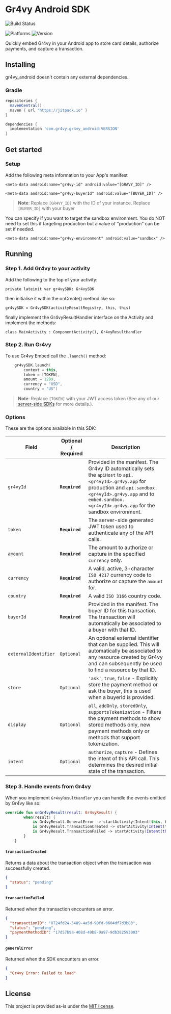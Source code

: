 # Gr4vy Android SDK

![Build Status](https://github.com/gr4vy/gr4vy-android/actions/workflows/build.yaml/badge.svg?branch=main)

![Platforms](https://img.shields.io/badge/Platforms-Android-yellowgreen?style=for-the-badge)
![Version](https://img.shields.io/badge/Version-1.0-yellowgreen?style=for-the-badge)


Quickly embed Gr4vy in your Android app to store card details, authorize payments, and capture a transaction.

## Installing

gr4vy_android doesn't contain any external dependencies.

### Gradle

```gradle
repositories {
  mavenCentral()
  maven { url "https://jitpack.io" }
}

dependencies {
  implementation 'com.gr4vy:gr4vy_android:VERSION'
}
```

## Get started

### Setup

Add the following meta information to your App's manifest

`<meta-data android:name="gr4vy-id" android:value="[GRAVY_ID]" />`

`<meta-data android:name="gr4vy-buyerId" android:value="[BUYER_ID]" />`

> **Note**:
> Replace `[GR4VY_ID]` with the ID of your instance.
> Replace `[BUYER_ID]` with your buyer

You can specify if you want to target the sandbox environment.
You do NOT need to set this if targeting production but a value of "production" can be set if needed.

`<meta-data android:name="gr4vy-environment" android:value="sandbox" />`

## Running

### Step 1. Add Gr4vy to your activity

Add the following to the top of your activity:

`private lateinit var gr4vySDK: Gr4vySDK`

then initialise it within the onCreate() method like so:

`gr4vySDK = Gr4vySDK(activityResultRegistry, this, this)`

finally implement the Gr4vyResultHandler interface on the Activity and implement the methods:

`class MainActivity : ComponentActivity(), Gr4vyResultHandler`

### Step 2. Run Gr4vy

To use Gr4vy Embed call the `.launch()` method:

```kotlin
    gr4vySDK.launch(
        context = this,
        token = [TOKEN],
        amount = 1299,
        currency = "USD",
        country = "US")
```

> **Note**:
> Replace `[TOKEN]` with your JWT access token (See any of our [server-side SDKs](https://github.com/gr4vy?q=sdk) for more details.).

### Options

These are the options available in this SDK: 

| Field                     | Optional / Required    | Description                                                                                                                                                                                                                                                                                                                               |
| ------------------------- | ----------- | ----------------------------------------------------------------------------------------------------------------------------------------------------------------------------------------------------------------------------------------------------------------------------------------------------------------------------------------- |
| `gr4vyId`                 | **`Required`**      | Provided in the manifest. The Gr4vy ID automatically sets the `apiHost` to `api.<gr4vyId>.gr4vy.app` for production and `api.sandbox.<gr4vyId>.gr4vy.app` and  to `embed.sandbox.<gr4vyId>.gr4vy.app` for the sandbox environment.|
| `token`                   | **`Required`**      | The server-side generated JWT token used to authenticate any of the API calls.|
| `amount`                  | **`Required`**      | The amount to authorize or capture in the specified `currency` only.|                                                                                   |
| `currency`                | **`Required`**      | A valid, active, 3-character `ISO 4217` currency code to authorize or capture the `amount` for.|
| `country`                 | **`Required`**      | A valid `ISO 3166` country code.|
| `buyerId`                 | **`Required`**      | Provided in the manifest. The buyer ID for this transaction. The transaction will automatically be associated to a buyer with that ID.|
| `externalIdentifier`      | `Optional`      | An optional external identifier that can be supplied. This will automatically be associated to any resource created by Gr4vy and can subsequently be used to find a resource by that ID. |
| `store`                   | `Optional`       | `'ask'`, `true`, `false` - Explicitly store the payment method or ask the buyer, this is used when a buyerId is provided.|
| `display`                 | `Optional`       | `all`, `addOnly`, `storedOnly`, `supportsTokenization` - Filters the payment methods to show stored methods only, new payment methods only or methods that support tokenization.
| `intent`                  | `Optional` | `authorize`, `capture` - Defines the intent of this API call. This determines the desired initial state of the transaction.|

### Step 3. Handle events from Gr4vy

When you implement `Gr4vyResultHandler` you can handle the events emitted by Gr4vy like so:

```kotlin
override fun onGr4vyResult(result: Gr4vyResult) {
        when(result) {
            is Gr4vyResult.GeneralError -> startActivity(Intent(this, FailureActivity::class.java))
            is Gr4vyResult.TransactionCreated -> startActivity(Intent(this, SuccessActivity::class.java))
            is Gr4vyResult.TransactionFailed -> startActivity(Intent(this, FailureActivity::class.java))
        }
    }
```

#### `transactionCreated`

Returns a data about the transaction object when the transaction was successfully created.

```json
{
  "status": "pending"
}
```

#### `transactionFailed`

Returned when the transaction encounters an error.

```json
{
  "transactionID": "8724fd24-5489-4a5d-90fd-0604df7d3b83",
  "status": "pending",
  "paymentMethodID": "17d57b9a-408d-49b8-9a97-9db382593003"
}
```

#### `generalError`

Returned when the SDK encounters an error.

```json
{
  "Gr4vy Error: Failed to load"
}
```

## License

This project is provided as-is under the [MIT license](LICENSE).
